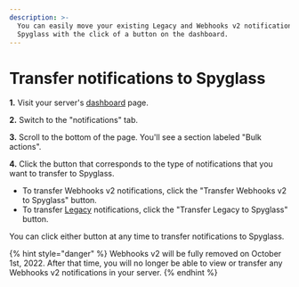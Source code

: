 ```yaml
---
description: >-
  You can easily move your existing Legacy and Webhooks v2 notifications to
  Spyglass with the click of a button on the dashboard.
---
```


# Transfer notifications to Spyglass

**1.** Visit your server's [dashboard](https://dash.streamcord.io) page.

**2.** Switch to the "notifications" tab.

**3.** Scroll to the bottom of the page. You'll see a section labeled "Bulk actions".

**4.** Click the button that corresponds to the type of notifications that you want to transfer to Spyglass.

* To transfer Webhooks v2 notifications, click the "Transfer Webhooks v2 to Spyglass" button.
* To transfer [Legacy](../legacy/) notifications, click the "Transfer Legacy to Spyglass" button.

You can click either button at any time to transfer notifications to Spyglass.

{% hint style="danger" %}
Webhooks v2 will be fully removed on October 1st, 2022. After that time, you will no longer be able to view or transfer any Webhooks v2 notifications in your server.
{% endhint %}
